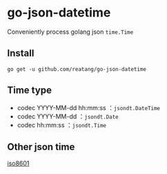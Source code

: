 # go-json-datetime

Conveniently process golang json `time.Time`

## Install

`go get -u github.com/reatang/go-json-datetime`

## Time type

- codec YYYY-MM-dd hh:mm:ss ：`jsondt.DateTime`
- codec YYYY-MM-dd ：`jsondt.Date`
- codec hh:mm:ss ：`jsondt.Time`


## Other json time

[iso8601](https://github.com/relvacode/iso8601)